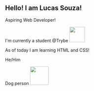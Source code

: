 <h2>Hello! I am Lucas Souza!</h2>

<p>Aspiring Web Developer!
<p>I'm currently a student @Trybe <img src="https://blog.betrybe.com/wp-content/uploads/2021/11/51808343.png" width= "50">
<p>As of today I am learning HTML and CSS!

<p>He/Him
<p>Dog person <img src="https://thumbs.gfycat.com/WhirlwindBoldAcornweevil-max-1mb.gif" width = "60">
<!---
- 👋 Hi, I’m Lucas Souza
- 👀 I’m interested in ...
- 🌱 I’m currently learning ...
- 💞️ I’m looking to collaborate on ...
- 📫 How to reach me ...


Lucasteisouza/Lucasteisouza is a ✨ special ✨ repository because its `README.md` (this file) appears on your GitHub profile.
You can click the Preview link to take a look at your changes.
--->
